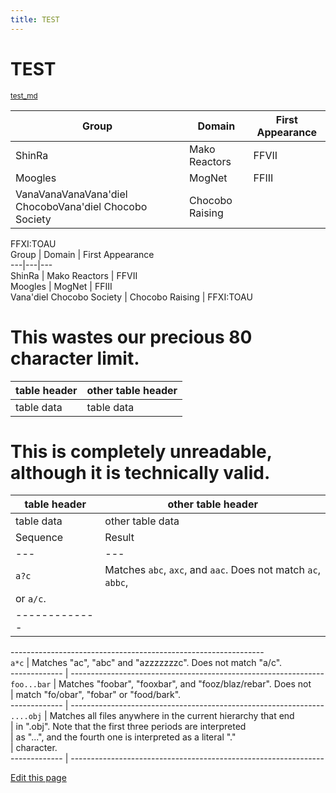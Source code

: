 ```yaml
---
title: TEST
---
```

#  TEST


<small class="github">[test_md](https://github.com/scovitin-vsevolod/test_md)</small>

Group | Domain | First Appearance  
---|---|---  
ShinRa | Mako Reactors | FFVII  
Moogles | MogNet | FFIII  
VanaVanaVanaVana'diel ChocoboVana'diel Chocobo Society | Chocobo Raising |
FFXI:TOAU  
Group | Domain | First Appearance  
---|---|---  
ShinRa | Mako Reactors | FFVII  
Moogles | MogNet | FFIII  
Vana'diel Chocobo Society | Chocobo Raising | FFXI:TOAU  
  
#  This wastes our precious 80 character limit.

table header | other table header  
---|---  
table data | table data  
  
#  This is completely unreadable, although it is technically valid.

table header | other table header  
---|---  
table data | other table data  
Sequence | Result  
---|---  
`a?c` | Matches `abc`, `axc`, and `aac`. Does not match `ac`, `abbc`,  
| or `a/c`.  
\------------- |
\---------------------------------------------------------------  
`a*c` | Matches "ac", "abc" and "azzzzzzzc". Does not match "a/c".  
\------------- |
\---------------------------------------------------------------  
`foo...bar` | Matches "foobar", "fooxbar", and "fooz/blaz/rebar". Does not  
| match "fo/obar", "fobar" or "food/bark".  
\------------- |
\---------------------------------------------------------------  
`....obj` | Matches all files anywhere in the current hierarchy that end  
| in ".obj". Note that the first three periods are interpreted  
| as "...", and the fourth one is interpreted as a literal "."  
| character.  
\------------- |
\---------------------------------------------------------------

[Edit this page](https://github.com/scovitin-vsevolod/test_md/edit/master/readme.md)
